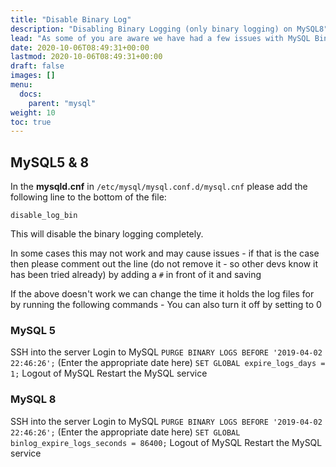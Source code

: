 ```yaml
---
title: "Disable Binary Log"
description: "Disabling Binary Logging (only binary logging) on MySQL8"
lead: "As some of you are aware we have had a few issues with MySQL Binary Logging filling up HDD's in the last few weeks on some servers. These steps specifically refer to binary logs not general query logs, slow query logs etc. There are a couple of ways of tackling this:"
date: 2020-10-06T08:49:31+00:00
lastmod: 2020-10-06T08:49:31+00:00
draft: false
images: []
menu:
  docs:
    parent: "mysql"
weight: 10
toc: true
---
```


## MySQL5 & 8

In the **mysqld.cnf** in ```/etc/mysql/mysql.conf.d/mysql.cnf``` please add the following line to the bottom of the file:

```
disable_log_bin
```

This will disable the binary logging completely.

In some cases this may not work and may cause issues - if that is the case then please comment out the line (do not remove it - so other devs know it has been tried already) by adding a ```#``` in front of it and saving

If the above doesn't work we can change the time it holds the log files for by running the following commands - You can also turn it off by setting to 0

### MySQL 5
SSH into the server
Login to MySQL
```PURGE BINARY LOGS BEFORE '2019-04-02 22:46:26';``` (Enter the appropriate date here)
```SET GLOBAL expire_logs_days = 1;```
Logout of MySQL
Restart the MySQL service

### MySQL 8
SSH into the server
Login to MySQL
```PURGE BINARY LOGS BEFORE '2019-04-02 22:46:26';``` (Enter the appropriate date here)
```SET GLOBAL binlog_expire_logs_seconds = 86400;```
Logout of MySQL
Restart the MySQL service